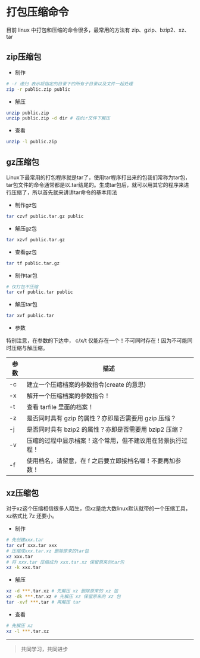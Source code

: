 # 打包压缩命令

目前 linux 中打包和压缩的命令很多，最常用的方法有 zip、gzip、bzip2、xz、tar

## zip压缩包

* 制作

```bash
# -r 递归 表示将指定的目录下的所有子目录以及文件一起处理
zip -r public.zip public
```

* 解压

```bash
unzip public.zip
unzip public.zip -d dir # 在dir文件下解压
```

* 查看

```bash
unzip -l public.zip
```

## gz压缩包

Linux下最常用的打包程序就是tar了，使用tar程序打出来的包我们常称为tar包，tar包文件的命令通常都是以.tar结尾的。生成tar包后，就可以用其它的程序来进行压缩了，所以首先就来讲讲tar命令的基本用法

* 制作gz包

```bash
tar czvf public.tar.gz public
```

* 解压gz包

```bash
tar xzvf public.tar.gz
```

* 查看gz包

```bash
tar tf public.tar.gz
```

* 制作tar包

```bash
# 仅打包不压缩
tar cvf public.tar public
```

* 解压tar包

```bash
tar xvf public.tar
```

* 参数

特别注意，在参数的下达中， c/x/t 仅能存在一个！不可同时存在！因为不可能同时压缩与解压缩。

参数 | 描述
--- | ---
-c | 建立一个压缩档案的参数指令(create 的意思)
-x | 解开一个压缩档案的参数指令！
-t | 查看 tarfile 里面的档案！
-z | 是否同时具有 gzip 的属性？亦即是否需要用 gzip 压缩？
-j | 是否同时具有 bzip2 的属性？亦即是否需要用 bzip2 压缩？
-v | 压缩的过程中显示档案！这个常用，但不建议用在背景执行过程！
-f | 使用档名，请留意，在 f 之后要立即接档名喔！不要再加参数！

## xz压缩包

对于xz这个压缩相信很多人陌生，但xz是绝大数linux默认就带的一个压缩工具，xz格式比 7z 还要小。


* 制作

```bash
# 先创建xxx.tar
tar cvf xxx.tar xxx
# 压缩成xxx.tar.xz 删除原来的tar包
xz xxx.tar
# 将 xxx.tar 压缩成为 xxx.tar.xz 保留原来的tar包
xz -k xxx.tar
```

* 解压

```bash
xz -d ***.tar.xz # 先解压 xz 删除原来的 xz 包
xz -dk ***.tar.xz # 先解压 xz 保留原来的 xz 包
tar -xvf ***.tar # 再解压 tar
```

* 查看

```bash
# 先解压 xz
xz -l ***.tar.xz
```

___
> 共同学习，共同进步